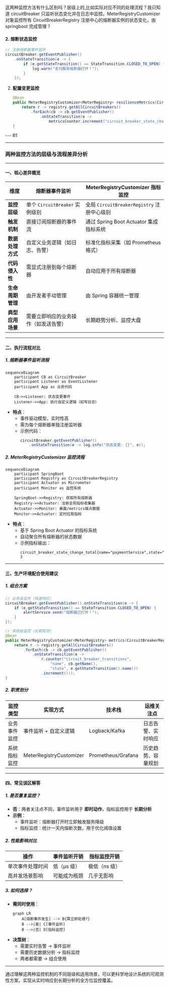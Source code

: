 这两种监控方法有什么区别吗？层级上的,比如实际对应不同的处理流程？我只知道 circuitBreaker 只监听状态变化并在日志中监控。MeterRegistryCustomizer<MeterRegistry>对象监控所有 CircuitBreakerRegistry 注册中心的熔断器实例的状态变化，由 springboot 完成管理？

#### 2. **熔断状态监控**

```java
// 注册熔断器事件监听
circuitBreaker.getEventPublisher()
    .onStateTransition(e -> {
        if (e.getStateTransition() == StateTransition.CLOSED_TO_OPEN) {
            log.warn("支付服务熔断器打开！");
        }
    });
```

2. **配置变更监控**

   ```java
   @Bean
   public MeterRegistryCustomizer<MeterRegistry> resilienceMetrics(CircuitBreakerRegistry registry) {
       return r -> registry.getAllCircuitBreakers()
           .forEach(cb -> cb.getEventPublisher()
               .onStateTransition(e ->
                   metricsCounter.increment("circuit_breaker_state_change")));
   }
   ```

--- R1

---

### 两种监控方法的层级与流程差异分析

---

#### 一、核心差异概览

| **维度**         | **熔断器事件监听**                   | **MeterRegistryCustomizer 指标监控**       |
| ---------------- | ------------------------------------ | ------------------------------------------ |
| **监控层级**     | 单个 `CircuitBreaker` 实例级别       | 全局 `CircuitBreakerRegistry` 注册中心级别 |
| **触发机制**     | 直接订阅熔断器的事件流               | 通过 Spring Boot Actuator 集成指标系统     |
| **数据处理方式** | 自定义业务逻辑（如日志、告警）       | 标准化指标采集（如 Prometheus 格式）       |
| **代码侵入性**   | 需显式注册到每个熔断器               | 自动应用于所有熔断器                       |
| **生命周期管理** | 由开发者手动管理                     | 由 Spring 容器统一管理                     |
| **典型应用场景** | 需要立即响应的业务操作（如发送告警） | 长期趋势分析、监控大盘                     |

---

#### 二、执行流程对比

##### 1. **熔断器事件监听流程**

```mermaid
sequenceDiagram
    participant CB as CircuitBreaker
    participant Listener as EventListener
    participant App as 业务代码

    CB->>Listener: 状态变更事件
    Listener->>App: 执行自定义逻辑（如写日志）
```

- **特点**：
  - 事件驱动模型，实时性高
  - 需为每个熔断器单独注册监听器
  - 示例代码：
    ```java
    circuitBreaker.getEventPublisher()
        .onStateTransition(e -> log.info("状态变更: {}", e));
    ```

##### 2. **MeterRegistryCustomizer 监控流程**

```mermaid
sequenceDiagram
    participant SpringBoot
    participant Registry as CircuitBreakerRegistry
    participant Actuator as Micrometer
    participant Monitor as 监控系统

    SpringBoot->>Registry: 获取所有熔断器
    Registry->>Actuator: 注册全局指标收集器
    Actuator->>Monitor: 暴露/metrics端点数据
    Monitor->>Actuator: 定时拉取指标
```

- **特点**：
  - 基于 Spring Boot Actuator 的指标系统
  - 自动聚合所有熔断器的状态数据
  - 示例指标输出：
    ```
    circuit_breaker_state_change_total{name="paymentService",state="OPEN"} 3
    ```

---

#### 三、生产环境配合使用建议

##### 1. **组合方案**

```java
// 业务级监听（快速响应）
circuitBreaker.getEventPublisher().onStateTransition(e -> {
    if (e.getStateTransition() == StateTransition.CLOSED_TO_OPEN) {
        alertService.send("熔断器已打开！");
    }
});

// 系统级监控（长期观测）
@Bean
public MeterRegistryCustomizer<MeterRegistry> metrics(CircuitBreakerRegistry registry) {
    return r -> registry.getAllCircuitBreakers()
        .forEach(cb -> cb.getEventPublisher()
            .onStateTransition(e ->
                r.counter("circuit_breaker_transitions",
                    "name", cb.getName(),
                    "state", e.getStateTransition().name())
                .increment()));
}
```

##### 2. **职责划分**

| **监控类型** | 实现方式                | 技术栈             | 运维关注点         |
| ------------ | ----------------------- | ------------------ | ------------------ |
| 业务事件监控 | 事件监听 + 自定义逻辑   | Logback/Kafka      | 日志告警、实时响应 |
| 系统指标监控 | MeterRegistryCustomizer | Prometheus/Grafana | 历史趋势、容量规划 |

---

#### 四、常见误区解答

##### 1. **是否重复监控？**

- **否**：两者关注点不同，事件监听用于 **即时动作**，指标监控用于 **长期分析**
- **示例**：
  - 事件监听：熔断器打开时立即触发服务降级
  - 指标监控：统计一天内熔断次数，用于优化阈值设置

##### 2. **性能影响对比**

| **操作**         | 事件监听开销 | 指标监控开销  |
| ---------------- | ------------ | ------------- |
| 单次事件处理时间 | 低（μs 级）  | 极低（ns 级） |
| 高并发场景影响   | 可能成为瓶颈 | 几乎无影响    |

##### 3. **如何选择？**

- **需同时使用**：
  ```mermaid
  graph LR
      A[熔断事件发生] --> B{需立即处理?}
      B -->|是| C[事件监听]
      B -->|否| D[指标监控]
  ```
- **决策树**：
  - 需要实时告警 → 事件监听
  - 需要历史数据分析 → 指标监控
  - 两者都需要 → 组合使用

---

通过理解这两种监控机制的不同层级和适用场景，可以更科学地设计系统的可观测性方案，实现从实时响应到长期分析的全方位监控覆盖。
